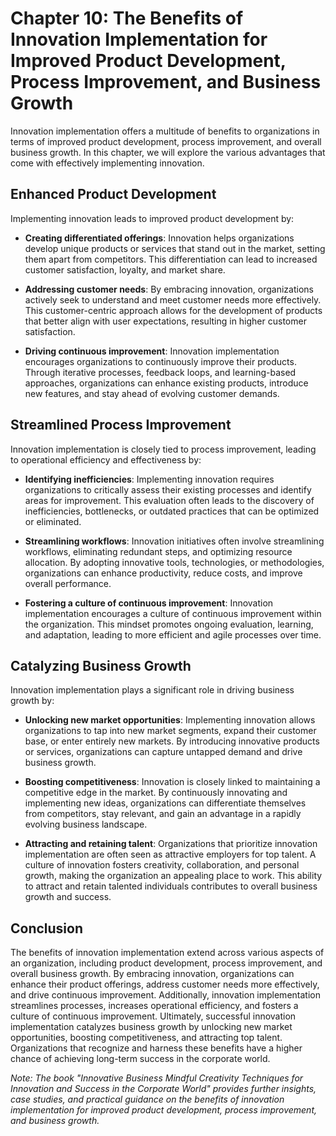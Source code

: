 Chapter 10: The Benefits of Innovation Implementation for Improved Product Development, Process Improvement, and Business Growth
================================================================================================================================

Innovation implementation offers a multitude of benefits to organizations in terms of improved product development, process improvement, and overall business growth. In this chapter, we will explore the various advantages that come with effectively implementing innovation.

Enhanced Product Development
----------------------------

Implementing innovation leads to improved product development by:

* **Creating differentiated offerings**: Innovation helps organizations develop unique products or services that stand out in the market, setting them apart from competitors. This differentiation can lead to increased customer satisfaction, loyalty, and market share.

* **Addressing customer needs**: By embracing innovation, organizations actively seek to understand and meet customer needs more effectively. This customer-centric approach allows for the development of products that better align with user expectations, resulting in higher customer satisfaction.

* **Driving continuous improvement**: Innovation implementation encourages organizations to continuously improve their products. Through iterative processes, feedback loops, and learning-based approaches, organizations can enhance existing products, introduce new features, and stay ahead of evolving customer demands.

Streamlined Process Improvement
-------------------------------

Innovation implementation is closely tied to process improvement, leading to operational efficiency and effectiveness by:

* **Identifying inefficiencies**: Implementing innovation requires organizations to critically assess their existing processes and identify areas for improvement. This evaluation often leads to the discovery of inefficiencies, bottlenecks, or outdated practices that can be optimized or eliminated.

* **Streamlining workflows**: Innovation initiatives often involve streamlining workflows, eliminating redundant steps, and optimizing resource allocation. By adopting innovative tools, technologies, or methodologies, organizations can enhance productivity, reduce costs, and improve overall performance.

* **Fostering a culture of continuous improvement**: Innovation implementation encourages a culture of continuous improvement within the organization. This mindset promotes ongoing evaluation, learning, and adaptation, leading to more efficient and agile processes over time.

Catalyzing Business Growth
--------------------------

Innovation implementation plays a significant role in driving business growth by:

* **Unlocking new market opportunities**: Implementing innovation allows organizations to tap into new market segments, expand their customer base, or enter entirely new markets. By introducing innovative products or services, organizations can capture untapped demand and drive business growth.

* **Boosting competitiveness**: Innovation is closely linked to maintaining a competitive edge in the market. By continuously innovating and implementing new ideas, organizations can differentiate themselves from competitors, stay relevant, and gain an advantage in a rapidly evolving business landscape.

* **Attracting and retaining talent**: Organizations that prioritize innovation implementation are often seen as attractive employers for top talent. A culture of innovation fosters creativity, collaboration, and personal growth, making the organization an appealing place to work. This ability to attract and retain talented individuals contributes to overall business growth and success.

Conclusion
----------

The benefits of innovation implementation extend across various aspects of an organization, including product development, process improvement, and overall business growth. By embracing innovation, organizations can enhance their product offerings, address customer needs more effectively, and drive continuous improvement. Additionally, innovation implementation streamlines processes, increases operational efficiency, and fosters a culture of continuous improvement. Ultimately, successful innovation implementation catalyzes business growth by unlocking new market opportunities, boosting competitiveness, and attracting top talent. Organizations that recognize and harness these benefits have a higher chance of achieving long-term success in the corporate world.

*Note: The book "Innovative Business Mindful Creativity Techniques for Innovation and Success in the Corporate World" provides further insights, case studies, and practical guidance on the benefits of innovation implementation for improved product development, process improvement, and business growth.*
